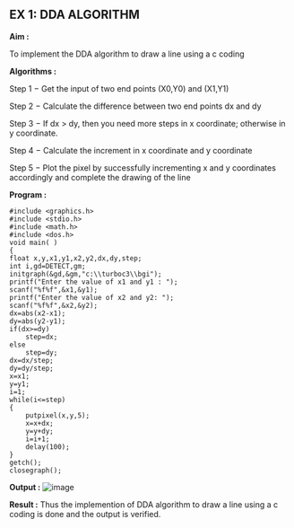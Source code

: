 ## EX 1: DDA ALGORITHM 

**Aim :**

To  implement the DDA algorithm to draw a line using a c coding

**Algorithms :**

Step 1 − Get the input of two end points (X0,Y0) and (X1,Y1)

Step 2 − Calculate the difference between two end points dx and  dy 

Step 3 − If dx > dy, then you need more steps in x coordinate; otherwise in y coordinate.

Step 4 − Calculate the increment in x coordinate and y coordinate

Step 5 − Plot the pixel by successfully incrementing x and y coordinates accordingly and complete the drawing of the line

**Program :**
```
#include <graphics.h>
#include <stdio.h>
#include <math.h>
#include <dos.h>
void main( )
{
float x,y,x1,y1,x2,y2,dx,dy,step;
int i,gd=DETECT,gm;
initgraph(&gd,&gm,"c:\\turboc3\\bgi");
printf("Enter the value of x1 and y1 : ");
scanf("%f%f",&x1,&y1);
printf("Enter the value of x2 and y2: ");
scanf("%f%f",&x2,&y2);
dx=abs(x2-x1);
dy=abs(y2-y1);
if(dx>=dy)
	step=dx;
else
	step=dy;
dx=dx/step;
dy=dy/step;
x=x1;
y=y1;
i=1;
while(i<=step)
{
	putpixel(x,y,5);
	x=x+dx;
	y=y+dy;
	i=i+1;
	delay(100);
}
getch();
closegraph();
```

**Output :**
![image](https://github.com/user-attachments/assets/1eec46fa-16d3-44d5-be81-af9938857f84)


**Result :**
Thus the implemention of DDA algorithm to draw a line using a c coding is done and the output is verified.
